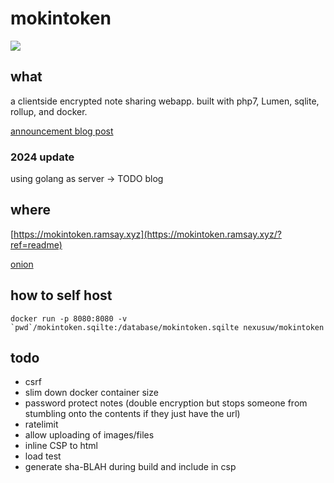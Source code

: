 # mokintoken

![](https://dockeri.co/image/nexusuw/mokintoken)

## what

a clientside encrypted note sharing webapp. built with php7, Lumen, sqlite, rollup, and docker.

[announcement blog post](https://ramsay.xyz/2020/03/27/mokintoken-released.html)

### 2024 update

using golang as server -> TODO blog

## where

[https://mokintoken.ramsay.xyz](https://mokintoken.ramsay.xyz/?ref=readme)

[onion](http://mokinan4qvxi4ragyzgkewrmnnqslkcdglk6v5zruknwnnuvv2lu5uad.onion/)

## how to self host

```
docker run -p 8080:8080 -v `pwd`/mokintoken.sqilte:/database/mokintoken.sqilte nexusuw/mokintoken
```

## todo

- csrf
- slim down docker container size
- password protect notes (double encryption but stops someone from stumbling onto the contents if they just have the url)
- ratelimit
- allow uploading of images/files
- inline CSP to html
- load test
- generate sha-BLAH during build and include in csp
